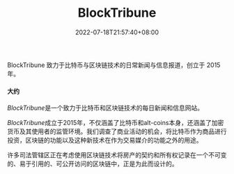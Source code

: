 ﻿---
weight: 
title: "BlockTribune"
description: "BlockTribune 致力于比特币与区块链技术的日常新闻与信息报道，创立于 2015 年"
date: 2022-07-18T21:57:40+08:00
lastmod: 2022-07-18T16:45:40+08:00
draft: false
authors: ["MineW"]
featuredImage: "blocktribune.jpg"
link: "https://blocktribune.com/"
tags: ["元宇宙资讯","BlockTribune"]
categories: ["navigation"]
navigation: ["元宇宙资讯"]
lightgallery: true
toc: true
pinned: false
recommend: false
recommend1: false
---
BlockTribune 致力于比特币与区块链技术的日常新闻与信息报道，创立于 2015 年。

#### 大约

*BlockTribune*是一个致力于比特币和区块链技术的每日新闻和信息网站。

*BlockTribune*成立于2015年，不仅涵盖了比特币和alt-coins本身，还涵盖了加密货币及其使用者的监管环境。我们调查了商业活动的机会，将比特币作为商品进行投资，区块链的功能以及这种新技术在作为交易媒介的功能之外的用途。

许多司法管辖区正在考虑使用区块链技术将房产的契约和所有权记录在一个不可变的、易于引用的、可公开访问的区块链中，正是为此而设计的。